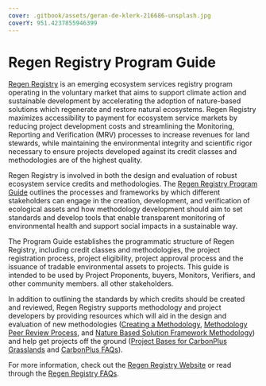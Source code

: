 ```yaml
---
cover: .gitbook/assets/geran-de-klerk-216686-unsplash.jpg
coverY: 951.4237855946399
---
```


# Regen Registry Program Guide

[Regen Registry](https://registry.regen.network) is an emerging ecosystem services registry program operating in the voluntary market that aims to support climate action and sustainable development by accelerating the adoption of nature-based solutions which regenerate and restore natural ecosystems. Regen Registry maximizes accessibility to payment for ecosystem service markets by reducing project development costs and streamlining the Monitoring, Reporting and Verification (MRV) processes to increase revenues for land stewards, while maintaining the environmental integrity and scientific rigor necessary to ensure projects developed against its credit classes and methodologies are of the highest quality.

Regen Registry is involved in both the design and evaluation of robust ecosystem service credits and methodologies. The [Regen Registry Program Guide](https://regen-registry.s3.amazonaws.com/Regen+Registry+Program+Guide.pdf) outlines the processes and frameworks by which different stakeholders can engage in the creation, development, and verification of ecological assets and how methodology development should aim to set standards and develop tools that enable transparent monitoring of environmental health and support social impacts in a sustainable way.

The Program Guide establishes the programmatic structure of Regen Registry, including credit classes and methodologies, the project registration process, project eligibility, project approval process and the issuance of tradable environmental assets to projects. This guide is intended to be used by Project Proponents, buyers, Monitors, Verifiers, and other community members. all other stakeholders.

In addition to outlining the standards by which credits should be created and reviewed, Regen Registry supports methodology and project developers by providing resources which will aid in the design and evaluation of new methodologies ([Creating a Methodology](https://regen-registry.s3.amazonaws.com/process-for-creating-a-methodology.pdf), [Methodology Peer Review Process](https://registry.regen.network/methodology-review-process), and [Nature Based Solution Framework Methodology](https://docs.google.com/document/u/2/d/1ccQRkhc5fDv1qTtlh7EEJ6eZsJ4IqtbU0Cwd\_lwiI5A/edit)) and help get projects off the ground ([Project Bases for CarbonPlus Grasslands](https://docs.google.com/document/d/1zfRclxWGtJ46cz9bQoCVtcKd-PLAoSXyiIgUeRN-PPA/edit) and [CarbonPlus FAQs](https://www.regen.network/faq/carbonplus%20credits)).

For more information, check out the [Regen Registry Website](https://registry.regen.network) or read through the [Regen Registry FAQs](https://www.regen.network/faq/regen%20registry).
